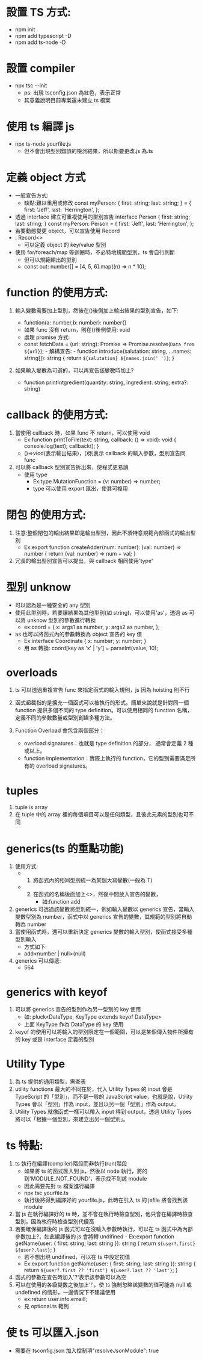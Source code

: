# 設置 TS 方式:

-   npm init
-   npm add typescript -D
-   npm add ts-node -D

# 設置 compiler

-   npx tsc --init
    -   ps: 出現 tsconfig.json 為紅色，表示正常
    -   其意義說明目前專案還未建立 ts 檔案

# 使用 ts 編譯 js

-   npx ts-node yourfile.js
    -   但不會出現型別錯誤的檢測結果，所以斯要更改.js 為.ts

# 定義 object 方式

-   一般宣告方式:
    -   缺點:難以重用或修改
        const myPerson: {
        first: string;
        last: string;
        } = {
        first: 'Jeff',
        last: 'Herrington',
        };
-   透過 interface 建立可重複使用的型別宣告
    interface Person {
    first: string;
    last: string;
    }
    const myPerson: Person = {
    first: 'Jeff',
    last: 'Herrington',
    };
-   若要動態變更 object，可以宣告使用 Record
-   : Record<>
    -   可以定義 object 的 key/value 型別
-   使用 for/foreach/map 等迴圈時，不必特地規範型別，ts 會自行判斷
    -   但可以規範輸出的型別
    -   const out: number[] = [4, 5, 6].map((n) => n \* 10);

# function 的使用方式:

1.  輸入變數需要加上型別，然後在()後側加上輸出結果的型別宣告，如下:

    -   function(a: number,b: number): number{}
    -   如果 func 沒有 return，則在()後側使用: void
    -   處理 promise 方式:
    -   const fetchData = (url: string): Promise<string> => Promise.resolve(`Data from ${url}`); - 解構宣告: - function introduce(salutation: string, ...names: string[]): string {
        return `${salutation} ${names.join(' ')}`;
        }

2.  如果輸入變數為可選的，可以再宣告該變數時加上?
    -   function printIntgredient(quantity: string, ingredient: string, extra?: string)

# callback 的使用方式:

1. 當使用 callback 時，如果 func 不 return，可以使用 void
    - Ex:function printToFile(text: string, callback: () => void): void {
      console.log(text);
      callback();
      }
    - ()=>viod(表示輸出結果)，()則表示 callback 的輸入參數，型別宣告同 func
2. 可以將 callback 型別宣告拆出來，使程式更易讀
    - 使用 type
        - Ex:type MutationFunction = (v: number) => number;
        - type 可以使用 export 匯出，使其可複用

# 閉包 的使用方式:

1. 注意:整個閉包的輸出結果即是輸出型別，因此不須特意規範內部函式的輸出型別
    - Ex:export function createAdder(num: number): (val: number) => number {
      return (val: number) => num + val;
      }
2. 冗長的輸出型別宣告可以提出，與 callback 相同使用'type'

# 型別 unknow

-   可以認為是一種安全的 any 型別
-   使用此型別時，若要讓結果為其他型別(如 string)，可以使用'as'，透過 as 可以將 unknow 型別的參數進行轉換
    -   ex:coord = {
        x: args1 as number,
        y: args2 as number,
        };
-   as 也可以將函式內的參數轉換為 object 宣告的 key 值
    -   Ex:interface Coordinate {
        x: number;
        y: number;
        }
    -   用 as 轉換:
        coord[key as 'x' | 'y'] = parseInt(value, 10);

# overloads

1. ts 可以透過重複宣告 func 來指定函式的輸入規則，js 因為 hoisting 則不行
2. 函式超載指的是擴充一個函式可以被執行的形式。簡單來說就是針對同一個 function 提供多個不同的 type definition。可以使用相同的 function 名稱，定義不同的參數數量或型別創建多種方法。

3. Function Overload 會包含兩個部分：
    - overload signatures：也就是 type definition 的部分， 通常會定義 2 種或以上。
    - function implementation：實際上執行的 function，它的型別需要滿足所有的 overload signatures。

# tuples

1. tuple is array
2. 在 tuple 中的 array 裡的每個項目可以是任何類型，且彼此元素的型別也可不同

# generics(ts 的重點功能)

1. 使用方式:
    -   1. 將函式內的相同型別統一為某個大寫變數(一般為 T)
    -   2. 在函式的名稱後面加上<>，然後中間放入宣告的變數，
            - 如:function add<T>
2. generics 可透過該變數將型別統一，例如輸入變數以 generics 宣告，當輸入變數型別為 number，函式中以 generics 宣告的變數，其規範的型別將自動轉為 number
3. 當使用函式時，還可以重新決定 generics 變數的輸入型別，使函式接受多種型別輸入
    - 方式如下:
    - add<number | null>(null)
4. generics 可以傳遞:
    - 564

# generics with keyof

1. 可以將 generics 宣告的型別作為另一型別的 key 使用
    - 如: pluck<DataType, KeyType extends keyof DataType>
    - 上面 KeyType 作為 DataType 的 key 使用
2. keyof 的使用可以將輸入的型別限定在一個範圍，可以是某個傳入物件所擁有的 key 或是 interface 定義的型別

# Utility Type

1. 為 ts 提供的通用類型，需查表
2. utility functions 最大的不同在於，代入 Utility Types 的 input 會是 TypeScript 的「型別」，而不是一般的 JavaScript value，也就是說，Utility Types 會以「型別」作為 input，並且以另一個「型別」作為 output。
3. Utility Types 就像函式一樣可以帶入 input 得到 output，透過 Utility Types 將可以「根據一個型別，來建立出另一個型別」。

# ts 特點:

1. ts 執行在編譯(compiler)階段而非執行(run)階段
    - 如果將 ts 的函式匯入到 js，然後以 node 執行，將的到'MODULE_NOT_FOUND'，表示找不到該 module
    - 因此需要先對 ts 檔案進行編譯
    - npx tsc yourfile.ts
    - 執行後將得到編譯好的 yourfile.js，此時在引入 ts 的 jsfile 將會找到該 module
2. 當 js 在執行編譯好的 ts 時，並不會在執行時檢查型別，他只會在編譯時檢查型別。因為執行時檢查型別代價高
3. 若要確保編譯後的 js 函式可以在沒輸入參數時執行，可以在 ts 函式中為內部參數加上?，如此編譯後的 js 會將轉 undifined - Ex:export function getName(user: { first: string; last: string }): string {
   return `${user?.first} ${user?.last}`;
   }
    - 若不想出現 undifined，可以在 ts 中設定初值
    - Ex:export function getName(user: { first: string; last: string }): string {
      return `${user?.first ?? 'first'} ${user?.last ?? 'last'}`;
      }
4. 函式的參數在宣告時加入'?'表示該參數可以為空
5. 可以在使用的各級變數之後加上'!'，使 ts 強制忽略該變數的值可能為 null 或 undefined 的情形，一邊情況下不建議使用
    - ex:return user.info.email!;
    - 見 optional.ts 範例

# 使 ts 可以匯入.json

-   需要在 tsconfig.json 加入控制項"resolveJsonModule": true

